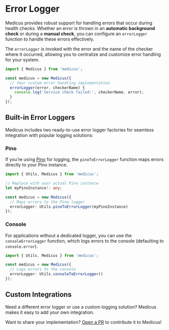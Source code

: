 # Error Logger

Medicus provides robust support for handling errors that occur during health checks. Whether an error is thrown in an **automatic background check** or during a **manual check**, you can configure an `errorLogger` function to handle these errors effectively.

The `errorLogger` is invoked with the error and the name of the checker where it occurred, allowing you to centralize and customize error handling for your system.

```ts
import { Medicus } from 'medicus';

const medicus = new Medicus({
  // Your custom error handling implementation
  errorLogger(error, checkerName) {
    console.log('Service check failed:', checkerName, error);
  }
});
```

## Built-in Error Loggers

Medicus includes two ready-to-use error logger factories for seamless integration with popular logging solutions:

### Pino

If you’re using [Pino](https://getpino.io/) for logging, the `pinoToErrorLogger` function maps errors directly to your Pino instance.

```ts
import { Utils, Medicus } from 'medicus';

// Replace with your actual Pino instance
let myPinoInstance!: any;

const medicus = new Medicus({
  // Maps errors to the Pino logger
  errorLogger: Utils.pinoToErrorLogger(myPinoInstance)
});
```

### Console

For applications without a dedicated logger, you can use the `consoleErrorLogger` function, which logs errors to the console (defaulting to `console.error`).

```ts
import { Utils, Medicus } from 'medicus';

const medicus = new Medicus({
  // Logs errors to the console
  errorLogger: Utils.consoleToErrorLogger()
});
```

## Custom Integrations

Need a different error logger or use a custom logging solution? Medicus makes it easy to add your own integration.

Want to share your implementation? [Open a PR](https://github.com/arthurfiorette/medicus/pulls) to contribute it to Medicus!
